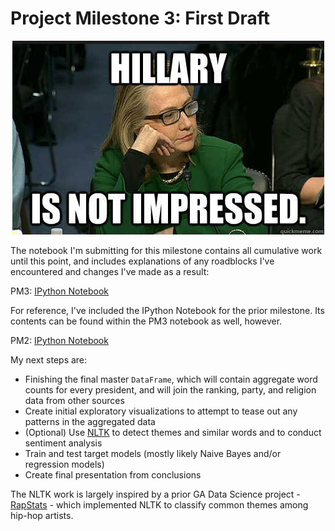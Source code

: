 # Project Milestone 3: First Draft

<div align="center"><img src="hilary_notimpressed.jpg"></div>

The notebook I'm submitting for this milestone contains all cumulative work until this point, and includes explanations of any roadblocks I've encountered and changes I've made as a result:

PM3: <a href="https://github.com/justindelatorre/data_science/blob/master/hw_justindelatorre/final_project/pm3/pm3-first_draft-justindelatorre.ipynb">IPython Notebook</a>

For reference, I've included the IPython Notebook for the prior milestone. Its contents can be found within the PM3 notebook as well, however.

PM2: <a href="https://github.com/justindelatorre/data_science/blob/master/hw_justindelatorre/final_project/pm2-data_ready-justindelatorre.ipynb">IPython Notebook</a>

My next steps are:
<ul>
<li>Finishing the final master <code>DataFrame</code>, which will contain aggregate word counts for every president, and will join the ranking, party, and religion data from other sources</li>
<li>Create initial exploratory visualizations to attempt to tease out any patterns in the aggregated data</li>
<li>(Optional) Use <a href="http://www.nltk.org/">NLTK</a> to detect themes and similar words and to conduct sentiment analysis</li>
<li>Train and test target models (mostly likely Naive Bayes and/or regression models)</li>
<li>Create final presentation from conclusions</li>
</ul>

The NLTK work is largely inspired by a prior GA Data Science project - <a href="https://github.com/dyerrington/Rapstats">RapStats</a> - which implemented NLTK to classify common themes among hip-hop artists.
